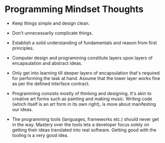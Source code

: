 # Programming Mindset Thoughts

-   Keep things simple and design clean.

-   Don't unnecessarily complicate things.

-   Establish a solid understanding of fundamentals and reason from first principles.

-   Computer design and programming constitute layers upon layers of encapsulation and abstract ideas.

-   Only get into learning till deeper layers of encapsulation that's required for performing the task at hand. Assume that the lower layer works fine as per the defined interface contract.

-   Programming consists mostly of thinking and designing. It's akin to creative art forms such as painting and making music. Writing code (which itself is an art form in its own right), is more about manifesting our ideas.

-   The programming tools (languages, frameworks etc.) should never get in the way. Mastery over the tools lets a developer focus solely on getting their ideas translated into real software. Getting good with the tooling is a very good idea.
